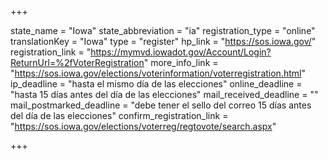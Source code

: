 +++

state_name = "Iowa"
state_abbreviation = "ia"
registration_type = "online"
translationKey = "Iowa"
type = "register"
hp_link = "https://sos.iowa.gov/"
registration_link = "https://mymvd.iowadot.gov/Account/Login?ReturnUrl=%2fVoterRegistration"
more_info_link = "https://sos.iowa.gov/elections/voterinformation/voterregistration.html"
ip_deadline = "hasta el mismo día de las elecciones"
online_deadline = "hasta 15 días antes del día de las elecciones"
mail_received_deadline = ""
mail_postmarked_deadline = "debe tener el sello del correo 15 días antes del día de las elecciones"
confirm_registration_link = "https://sos.iowa.gov/elections/voterreg/regtovote/search.aspx"

+++